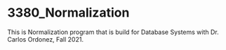# 3380_Normalization
This is Normalization program that is build for Database Systems with Dr. Carlos Ordonez, Fall 2021.
